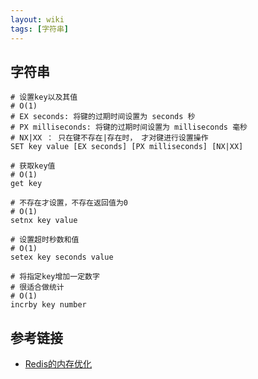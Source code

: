 ```yaml
---
layout: wiki
tags: [字符串]
---
```



## 字符串

```shell
# 设置key以及其值
# O(1)
# EX seconds: 将键的过期时间设置为 seconds 秒
# PX milliseconds: 将键的过期时间设置为 milliseconds 毫秒
# NX|XX ： 只在键不存在|存在时， 才对键进行设置操作
SET key value [EX seconds] [PX milliseconds] [NX|XX]

# 获取key值
# O(1)
get key

# 不存在才设置，不存在返回值为0
# O(1)
setnx key value

# 设置超时秒数和值
# O(1)
setex key seconds value

# 将指定key增加一定数字
# 很适合做统计
# O(1)
incrby key number
```


## 参考链接

* [Redis的内存优化](https://cachecloud.github.io/2017/02/16/Redis%E5%86%85%E5%AD%98%E4%BC%98%E5%8C%96/?hmsr=toutiao.io)